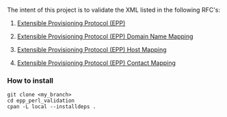 The intent of this project is to validate the XML listed in the following RFC's:
1. [Extensible Provisioning Protocol (EPP)](https://tools.ietf.org/html/rfc5730)

2. [Extensible Provisioning Protocol (EPP) Domain Name Mapping](https://tools.ietf.org/html/rfc5731)

3. [Extensible Provisioning Protocol (EPP) Host Mapping](https://tools.ietf.org/html/rfc5732)

4. [Extensible Provisioning Protocol (EPP) Contact Mapping](https://tools.ietf.org/html/rfc5733)

### How to install
```
git clone <my_branch>
cd epp_perl_validation
cpan -L local --installdeps .
```
